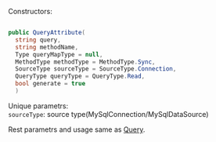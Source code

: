 Constructors:

```C#

public QueryAttribute(
  string query,
  string methodName,
  Type queryMapType = null,
  MethodType methodType = MethodType.Sync,
  SourceType sourceType = SourceType.Connection,
  QueryType queryType = QueryType.Read,
  bool generate = true
  )

```
Unique parametrs:<br>
`sourceType`: source type(MySqlConnection/MySqlDataSource)<br>

Rest parametrs and usage same as [Query](https://github.com/SoftStoneDevelop/Gedaq.DbConnection/blob/main/Documentation/Query.md).
